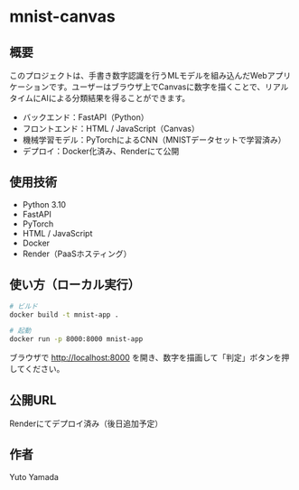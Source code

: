 # mnist-canvas

## 概要

このプロジェクトは、手書き数字認識を行うMLモデルを組み込んだWebアプリケーションです。ユーザーはブラウザ上でCanvasに数字を描くことで、リアルタイムにAIによる分類結果を得ることができます。

- バックエンド：FastAPI（Python）
- フロントエンド：HTML / JavaScript（Canvas）
- 機械学習モデル：PyTorchによるCNN（MNISTデータセットで学習済み）
- デプロイ：Docker化済み、Renderにて公開

## 使用技術

- Python 3.10
- FastAPI
- PyTorch
- HTML / JavaScript
- Docker
- Render（PaaSホスティング）

## 使い方（ローカル実行）

```bash
# ビルド
docker build -t mnist-app .

# 起動
docker run -p 8000:8000 mnist-app
```

ブラウザで [http://localhost:8000](http://localhost:8000) を開き、数字を描画して「判定」ボタンを押してください。

## 公開URL

Renderにてデプロイ済み（後日追加予定）

## 作者

Yuto Yamada
